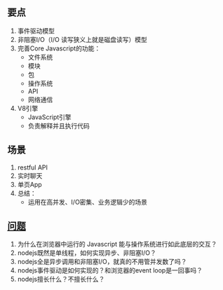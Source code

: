## 要点

1. 事件驱动模型
2. 非阻塞I/O（I/O 读写狭义上就是磁盘读写）模型
3. 完善Core Javascript的功能：
   + 文件系统
   + 模块
   + 包
   + 操作系统
   + API
   + 网络通信
4. V8引擎
   + JavaScript引擎
   + 负责解释并且执行代码

## 场景

1. restful API
2. 实时聊天
3. 单页App
4. 总结：
   + 运用在高并发、I/O密集、业务逻辑少的场景

## [问题](https://www.cnblogs.com/wxmdevelop/p/10234556.html)

1. 为什么在浏览器中运行的 Javascript 能与操作系统进行如此底层的交互？
2. nodejs既然是单线程，如何实现异步、非阻塞I/O？
3. nodejs全是异步调用和非阻塞I/O，就真的不用管并发数了吗？
4. nodejs事件驱动是如何实现的？和浏览器的event loop是一回事吗？
5. nodejs擅长什么？不擅长什么？